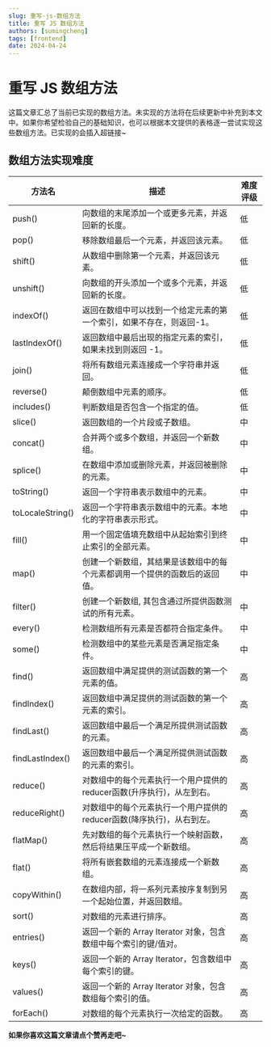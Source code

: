 ```yaml
---
slug: 重写-js-数组方法
title: 重写 JS 数组方法
authors: [sumingcheng]
tags: [frontend]
date: 2024-04-24
---
```


# 重写 JS 数组方法



 



这篇文章汇总了当前已实现的数组方法。未实现的方法将在后续更新中补充到本文中。如果你希望检验自己的基础知识，也可以根据本文提供的表格逐一尝试实现这些数组方法。已实现的会插入超链接~

## 数组方法实现难度  

| 方法名 | 描述 | 难度评级 |
| --- | --- | --- |
| push() | 向数组的末尾添加一个或更多元素，并返回新的长度。 | 低 |
| pop() | 移除数组最后一个元素，并返回该元素。 | 低 |
| shift() | 从数组中删除第一个元素，并返回该元素。 | 低 |
| unshift() | 向数组的开头添加一个或多个元素，并返回新的长度。 | 低 |
| indexOf() | 返回在数组中可以找到一个给定元素的第一个索引，如果不存在，则返回-1。 | 低 |
| lastIndexOf() | 返回数组中最后出现的指定元素的索引，如果未找到则返回 -1。 | 低 |
| join() | 将所有数组元素连接成一个字符串并返回。 | 低 |
| reverse() | 颠倒数组中元素的顺序。 | 低 |
| includes() | 判断数组是否包含一个指定的值。 | 低 |
| slice() | 返回数组的一个片段或子数组。 | 中 |
| concat() | 合并两个或多个数组，并返回一个新数组。 | 中 |
| splice() | 在数组中添加或删除元素，并返回被删除的元素。 | 中 |
| toString() | 返回一个字符串表示数组中的元素。 | 中 |
| toLocaleString() | 返回一个字符串表示数组中的元素。本地化的字符串表示形式。 | 中 |
| fill() | 用一个固定值填充数组中从起始索引到终止索引的全部元素。 | 中 |
| map() | 创建一个新数组，其结果是该数组中的每个元素都调用一个提供的函数后的返回值。 | 中 |
| filter() | 创建一个新数组, 其包含通过所提供函数测试的所有元素。 | 中 |
| every() | 检测数组所有元素是否都符合指定条件。 | 中 |
| some() | 检测数组中的某些元素是否满足指定条件。 | 中 |
| find() | 返回数组中满足提供的测试函数的第一个元素的值。 | 高 |
| findIndex() | 返回数组中满足提供的测试函数的第一个元素的索引。 | 高 |
| findLast() | 返回数组中最后一个满足所提供测试函数的元素。 | 高 |
| findLastIndex() | 返回数组中最后一个满足所提供测试函数的元素的索引。 | 高 |
| reduce() | 对数组中的每个元素执行一个用户提供的reducer函数(升序执行)，从左到右。 | 高 |
| reduceRight() | 对数组中的每个元素执行一个用户提供的reducer函数(降序执行)，从右到左。 | 高 |
| flatMap() | 先对数组的每个元素执行一个映射函数，然后将结果压平成一个新数组。 | 高 |
| flat() | 将所有嵌套数组的元素连接成一个新数组。 | 高 |
| copyWithin() | 在数组内部，将一系列元素按序复制到另一个起始位置，并返回数组。 | 高 |
| sort() | 对数组的元素进行排序。 | 高 |
| entries() | 返回一个新的 Array Iterator 对象，包含数组中每个索引的键/值对。 | 高 |
| keys() | 返回一个新的 Array Iterator，包含数组中每个索引的键。 | 高 |
| values() | 返回一个新的 Array Iterator 对象，包含数组每个索引的值。 | 高 |
| forEach() | 对数组的每个元素执行一次给定的函数。 | 高 |

**如果你喜欢这篇文章请点个赞再走吧~**